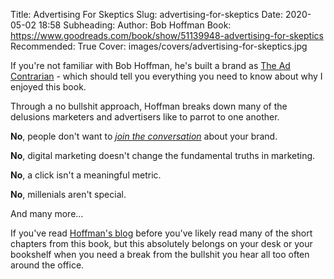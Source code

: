 Title: Advertising For Skeptics
Slug: advertising-for-skeptics
Date: 2020-05-02 18:58
Subheading: 
Author: Bob Hoffman
Book: https://www.goodreads.com/book/show/51139948-advertising-for-skeptics
Recommended: True
Cover: images/covers/advertising-for-skeptics.jpg

If you're not familiar with Bob Hoffman, he's built a brand as [The Ad Contrarian](https://twitter.com/adcontrarian) - which should tell you everything you need to know about why I enjoyed this book.

Through a no bullshit approach, Hoffman breaks down many of the delusions marketers and advertisers like to parrot to one another.

**No**, people don't want to *[join the conversation](https://www.youtube.com/watch?v=1YvlqiJwGe8)* about your brand.

**No**, digital marketing doesn't change the fundamental truths in marketing.

**No**, a click isn't a meaningful metric.

**No**, millenials aren't special.

And many more...

If you've read [Hoffman's blog](http://adcontrarian.blogspot.com/) before you've likely read many of the short chapters from this book, but this absolutely belongs on your desk or your bookshelf when you need a break from the bullshit you hear all too often around the office.